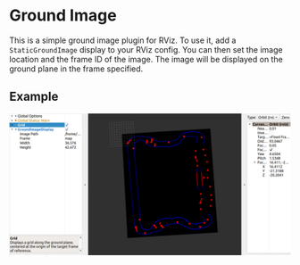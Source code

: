 # Ground Image

This is a simple ground image plugin for RViz. To use it, add a `StaticGroundImage` display to your RViz config. You can then set the image location and the frame ID of the image. The image will be displayed on the ground plane in the frame specified. 

## Example
![Demo image](screenshots/demo.png)